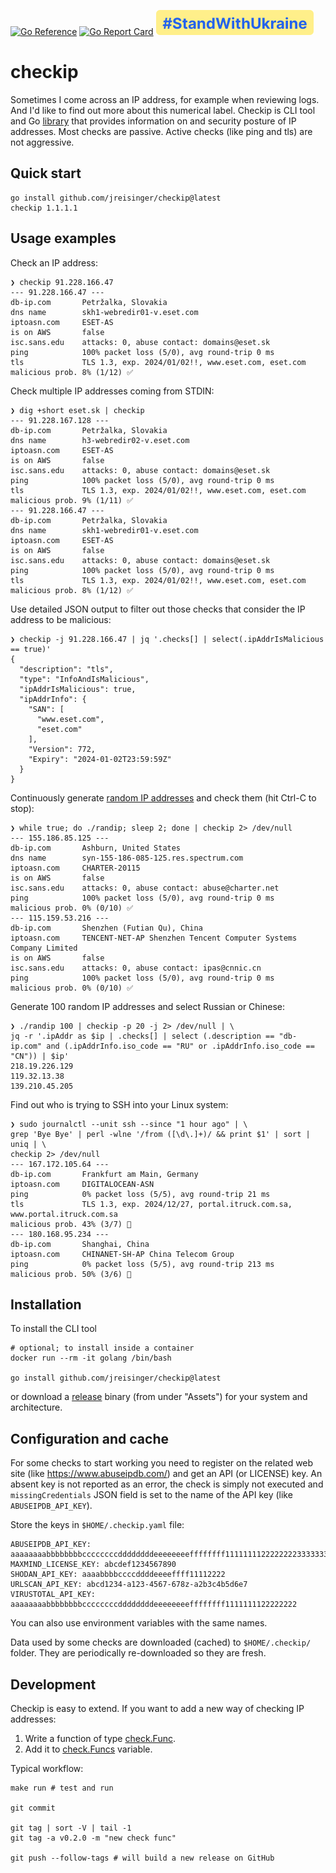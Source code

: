 [![Go Reference](https://pkg.go.dev/badge/github.com/jreisinger/checkip.svg)](https://pkg.go.dev/github.com/jreisinger/checkip)
[![Go Report Card](https://goreportcard.com/badge/github.com/jreisinger/checkip)](https://goreportcard.com/report/github.com/jreisinger/checkip)
[![StandWithUkraine](https://raw.githubusercontent.com/vshymanskyy/StandWithUkraine/main/badges/StandWithUkraine.svg)](https://github.com/vshymanskyy/StandWithUkraine/blob/main/docs/README.md)

# checkip

Sometimes I come across an IP address, for example when reviewing logs. And I'd like to find out more about this numerical label. Checkip is CLI tool and Go [library](https://pkg.go.dev/github.com/jreisinger/checkip/check) that provides information on and security posture of IP addresses. Most checks are passive. Active checks (like ping and tls) are not aggressive.

## Quick start

```
go install github.com/jreisinger/checkip@latest
checkip 1.1.1.1
```

## Usage examples

Check an IP address:

```
❯ checkip 91.228.166.47
--- 91.228.166.47 ---
db-ip.com       Petržalka, Slovakia
dns name        skh1-webredir01-v.eset.com
iptoasn.com     ESET-AS
is on AWS       false
isc.sans.edu    attacks: 0, abuse contact: domains@eset.sk
ping            100% packet loss (5/0), avg round-trip 0 ms
tls             TLS 1.3, exp. 2024/01/02!!, www.eset.com, eset.com
malicious prob. 8% (1/12) ✅
```

Check multiple IP addresses coming from STDIN:

```
❯ dig +short eset.sk | checkip
--- 91.228.167.128 ---
db-ip.com       Petržalka, Slovakia
dns name        h3-webredir02-v.eset.com
iptoasn.com     ESET-AS
is on AWS       false
isc.sans.edu    attacks: 0, abuse contact: domains@eset.sk
ping            100% packet loss (5/0), avg round-trip 0 ms
tls             TLS 1.3, exp. 2024/01/02!!, www.eset.com, eset.com
malicious prob. 9% (1/11) ✅
--- 91.228.166.47 ---
db-ip.com       Petržalka, Slovakia
dns name        skh1-webredir01-v.eset.com
iptoasn.com     ESET-AS
is on AWS       false
isc.sans.edu    attacks: 0, abuse contact: domains@eset.sk
ping            100% packet loss (5/0), avg round-trip 0 ms
tls             TLS 1.3, exp. 2024/01/02!!, www.eset.com, eset.com
malicious prob. 8% (1/12) ✅
```

Use detailed JSON output to filter out those checks that consider the IP address to be malicious:

```
❯ checkip -j 91.228.166.47 | jq '.checks[] | select(.ipAddrIsMalicious == true)'
{
  "description": "tls",
  "type": "InfoAndIsMalicious",
  "ipAddrIsMalicious": true,
  "ipAddrInfo": {
    "SAN": [
      "www.eset.com",
      "eset.com"
    ],
    "Version": 772,
    "Expiry": "2024-01-02T23:59:59Z"
  }
}
```

Continuously generate [random IP addresses](https://github.com/jreisinger/checkip/blob/master/randip) and check them (hit Ctrl-C to stop):

```
❯ while true; do ./randip; sleep 2; done | checkip 2> /dev/null
--- 155.186.85.125 ---
db-ip.com       Ashburn, United States
dns name        syn-155-186-085-125.res.spectrum.com
iptoasn.com     CHARTER-20115
is on AWS       false
isc.sans.edu    attacks: 0, abuse contact: abuse@charter.net
ping            100% packet loss (5/0), avg round-trip 0 ms
malicious prob. 0% (0/10) ✅
--- 115.159.53.216 ---
db-ip.com       Shenzhen (Futian Qu), China
iptoasn.com     TENCENT-NET-AP Shenzhen Tencent Computer Systems Company Limited
is on AWS       false
isc.sans.edu    attacks: 0, abuse contact: ipas@cnnic.cn
ping            100% packet loss (5/0), avg round-trip 0 ms
malicious prob. 0% (0/10) ✅
```

Generate 100 random IP addresses and select Russian or Chinese:

```
❯ ./randip 100 | checkip -p 20 -j 2> /dev/null | \
jq -r '.ipAddr as $ip | .checks[] | select (.description == "db-ip.com" and (.ipAddrInfo.iso_code == "RU" or .ipAddrInfo.iso_code == "CN")) | $ip'
218.19.226.129
119.32.13.38
139.210.45.205
```

Find out who is trying to SSH into your Linux system:

```
❯ sudo journalctl --unit ssh --since "1 hour ago" | \
grep 'Bye Bye' | perl -wlne '/from ([\d\.]+)/ && print $1' | sort | uniq | \
checkip 2> /dev/null
--- 167.172.105.64 ---
db-ip.com       Frankfurt am Main, Germany
iptoasn.com     DIGITALOCEAN-ASN
ping            0% packet loss (5/5), avg round-trip 21 ms
tls             TLS 1.3, exp. 2024/12/27, portal.itruck.com.sa, www.portal.itruck.com.sa
malicious prob. 43% (3/7) 🤏
--- 180.168.95.234 ---
db-ip.com       Shanghai, China
iptoasn.com     CHINANET-SH-AP China Telecom Group
ping            0% packet loss (5/5), avg round-trip 213 ms
malicious prob. 50% (3/6) 🚫
```

## Installation

To install the CLI tool

```
# optional; to install inside a container
docker run --rm -it golang /bin/bash

go install github.com/jreisinger/checkip@latest
```

or download a [release](https://github.com/jreisinger/checkip/releases) binary (from under "Assets") for your system and architecture.

## Configuration and cache

For some checks to start working you need to register on the related web site (like https://www.abuseipdb.com/) and get an API (or LICENSE) key. An absent key is not reported as an error, the check is simply not executed and `missingCredentials` JSON field is set to the name of the API key (like `ABUSEIPDB_API_KEY`).

Store the keys in `$HOME/.checkip.yaml` file:

```
ABUSEIPDB_API_KEY: aaaaaaaabbbbbbbbccccccccddddddddeeeeeeeeffffffff11111111222222223333333344444444
MAXMIND_LICENSE_KEY: abcdef1234567890
SHODAN_API_KEY: aaaabbbbccccddddeeeeffff11112222
URLSCAN_API_KEY: abcd1234-a123-4567-678z-a2b3c4b5d6e7
VIRUSTOTAL_API_KEY: aaaaaaaabbbbbbbbccccccccddddddddeeeeeeeeffffffff1111111122222222
```

You can also use environment variables with the same names.

Data used by some checks are downloaded (cached) to `$HOME/.checkip/` folder. They are periodically re-downloaded so they are fresh.

## Development

Checkip is easy to extend. If you want to add a new way of checking IP addresses:

1. Write a function of type [check.Func](https://pkg.go.dev/github.com/jreisinger/checkip/check#Func).
2. Add it to [check.Funcs](https://pkg.go.dev/github.com/jreisinger/checkip/check#Funcs) variable.

Typical workflow:

```
make run # test and run

git commit

git tag | sort -V | tail -1
git tag -a v0.2.0 -m "new check func"

git push --follow-tags # will build a new release on GitHub
```
